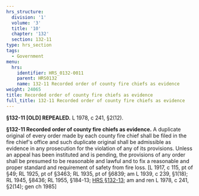 ```yaml
---
hrs_structure:
  division: '1'
  volume: '3'
  title: '10'
  chapter: '132'
  section: 132-11
type: hrs_section
tags:
  - Government
menu:
  hrs:
    identifier: HRS_0132-0011
    parent: HRS0132
    name: 132-11 Recorded order of county fire chiefs as evidence
weight: 24065
title: Recorded order of county fire chiefs as evidence
full_title: 132-11 Recorded order of county fire chiefs as evidence
---
```

**§132-11 [OLD] REPEALED.** L 1978, c 241, §2(12).

**§132-11 Recorded order of county fire chiefs as evidence.** A duplicate original of every order made by each county fire chief shall be filed in the fire chief's office and such duplicate original shall be admissible as evidence in any prosecution for the violation of any of its provisions. Unless an appeal has been instituted and is pending, the provisions of any order shall be presumed to be reasonable and lawful and to fix a reasonable and proper standard and requirement of safety from fire loss. [L 1917, c 115, pt of §49; RL 1925, pt of §3463; RL 1935, pt of §6839; am L 1939, c 239, §1(18); RL 1945, §8436; RL 1955, §184-13; [HRS §132-13](/title-10/chapter-132/section-132-13/); am and ren L 1978, c 241, §2(14); gen ch 1985]